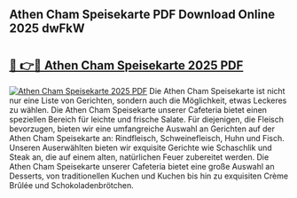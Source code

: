 ## Athen Cham Speisekarte PDF Download Online 2025 dwFkW

# <h2><a href="http://gc9hzpn.nevu.top/?p=Athen+Cham+Speisekarte">🔗 👉🔴 Athen Cham Speisekarte 2025 PDF</a></h2>

[![Athen Cham Speisekarte 2025 PDF](https://i.imgur.com/dBaPXMq.png)](http://gc9hzpn.nevu.top/?p=Athen+Cham+Speisekarte)
Die Athen Cham Speisekarte ist nicht nur eine Liste von Gerichten, sondern auch die Möglichkeit, etwas Leckeres zu wählen. Die Athen Cham Speisekarte unserer Cafeteria bietet einen speziellen Bereich für leichte und frische Salate. Für diejenigen, die Fleisch bevorzugen, bieten wir eine umfangreiche Auswahl an Gerichten auf der Athen Cham Speisekarte an: Rindfleisch, Schweinefleisch, Huhn und Fisch. Unseren Auserwählten bieten wir exquisite Gerichte wie Schaschlik und Steak an, die auf einem alten, natürlichen Feuer zubereitet werden. Die Athen Cham Speisekarte unserer Cafeteria bietet eine große Auswahl an Desserts, von traditionellen Kuchen und Kuchen bis hin zu exquisiten Crème Brûlée und Schokoladenbrötchen.
